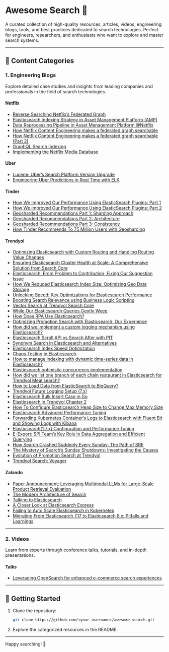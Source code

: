 # Awesome Search 🚀

A curated collection of high-quality resources, articles, videos, engineering blogs, tools, and best practices dedicated to search technologies. Perfect for engineers, researchers, and enthusiasts who want to explore and master search systems.

---

## 📂 Content Categories

### 1. Engineering Blogs
Explore detailed case studies and insights from leading companies and professionals in the field of search technologies.

#### Netflix
- [Reverse Searching Netflix’s Federated Graph](https://netflixtechblog.com/reverse-searching-netflixs-federated-graph-222ac5d23576)
- [Elasticsearch Indexing Strategy in Asset Management Platform (AMP)](https://netflixtechblog.com/elasticsearch-indexing-strategy-in-asset-management-platform-amp-99332231e541)
- [Data Reprocessing Pipeline in Asset Management Platform @Netflix](https://netflixtechblog.com/data-reprocessing-pipeline-in-asset-management-platform-netflix-46fe225c35c9)
- [How Netflix Content Engineering makes a federated graph searchable](https://netflixtechblog.com/how-netflix-content-engineering-makes-a-federated-graph-searchable-5c0c1c7d7eaf)
- [How Netflix Content Engineering makes a federated graph searchable (Part 2)](https://netflixtechblog.com/how-netflix-content-engineering-makes-a-federated-graph-searchable-part-2-49348511c06c)
- [GraphQL Search Indexing](https://netflixtechblog.com/graphql-search-indexing-334c92e0d8d5)
- [Implementing the Netflix Media Database](https://netflixtechblog.com/implementing-the-netflix-media-database-53b5a840b42a)

#### Uber
- [Lucene: Uber’s Search Platform Version Upgrade](https://www.uber.com/en-TR/blog/lucene-version-upgrade/)
- [Engineering Uber Predictions in Real Time with ELK](https://www.uber.com/blog/elk/)
  
#### Tinder
- [How We Improved Our Performance Using ElasticSearch Plugins: Part 1](https://medium.com/tinder/how-we-improved-our-performance-using-elasticsearch-plugins-part-1-b0850a7e5224)
- [How We Improved Our Performance Using ElasticSearch Plugins: Part 2](https://medium.com/tinder/how-we-improved-our-performance-using-elasticsearch-plugins-part-2-b051da2ee85b)
- [Geosharded Recommendations Part 1: Sharding Approach](https://medium.com/tinder/geosharded-recommendations-part-1-sharding-approach-d5d54e0ec77a)
- [Geosharded Recommendations Part 2: Architecture](https://medium.com/tinder/geosharded-recommendations-part-2-architecture-3396a8a7efb)
- [Geosharded Recommendations Part 3: Consistency](https://medium.com/tinder/geosharded-recommendations-part-3-consistency-2d2cb2f0594b)
- [How Tinder Recommends To 75 Million Users with Geosharding](https://blog.bytebytego.com/p/how-tinder-recommends-to-75-million)
  
#### Trendyol
- [Optimizing Elasticsearch with Custom Routing and Handling Routing Value Changes](https://medium.com/trendyol-tech/optimizing-elasticsearch-with-custom-routing-and-handling-routing-value-changes-25e5b0202c0c)
- [Ensuring Elasticsearch Cluster Health at Scale: A Comprehensive Solution from Search Core](https://medium.com/trendyol-tech/ensuring-elasticsearch-cluster-health-at-scale-a-comprehensive-solution-from-search-core-1b4be52adc06)
- [Elasticsearch: From Problem to Contribution, Fixing Our Suggestion Issue](https://medium.com/trendyol-tech/elasticsearch-from-problem-to-contribution-fixing-our-suggestion-issue-50a621c0b7ab)
- [How We Reduced Elasticsearch Index Size: Optimizing Geo Data Storage](https://medium.com/trendyol-tech/how-we-reduced-elasticsearch-index-size-optimizing-geo-data-storage-70b441e1e3d2)
- [Unlocking Speed: Key Optimizations for Elasticsearch Performance](https://medium.com/trendyol-tech/unlocking-speed-key-optimizations-for-elasticsearch-performance-20af2cb4ac87)
- [Boosting Search Relevance using Business Logic Scripting](https://medium.com/trendyol-tech/boosting-search-relevance-using-business-logic-scripting-b1620f2a4e90)
- [Vector Search at Trendyol Search Core](https://medium.com/trendyol-tech/vector-search-at-trendyol-search-core-42e52f9c7bb9)
- [While Our Elasticsearch Queries Gently Weep](https://medium.com/trendyol-tech/while-our-elasticsearch-queries-gently-weep-52cf3a885746)
- [How Does RPA Use Elasticsearch?](https://medium.com/trendyol-tech/how-does-rpa-use-elasticsearch-390e0d1f58e0)
- [Optimizing Promotion Search with Elasticsearch: Our Experience](https://medium.com/trendyol-tech/optimizing-promotion-search-with-elasticsearch-our-experience-c7db0be17c16)
- [How did we implement a custom logging mechanism using Elasticsearch?](https://medium.com/trendyol-tech/how-did-we-implement-a-custom-logging-mechanism-using-elasticsearch-51d7d61756c5)
- [Elasticsearch Scroll API vs Search After with PIT](https://medium.com/trendyol-tech/elasticsearch-scroll-api-vs-search-after-with-pit-1e0ec52e47ef)
- [Synonym Search in Elasticsearch and Alternatives](https://medium.com/trendyol-tech/synonym-search-in-elasticsearch-and-alternatives-731530683a6e)
- [Elasticsearch Index Speed Optimization](https://medium.com/trendyol-tech/elasticsearch-index-speed-optimization-ec37684041dc)
- [Chaos Testing in Elasticsearch](https://medium.com/trendyol-tech/chaos-testing-in-elasticsearch-65fcf135dccc)
- [How to manage indexing with dynamic time-series data in Elasticsearch?](https://medium.com/trendyol-tech/how-to-manage-indexing-with-dynamic-time-series-data-in-elasticsearch-40077ab4ad10)
- [Elasticsearch optimistic concurrency implementation](https://medium.com/trendyol-tech/elasticsearch-optimistic-concurrency-implementation-997377a16a21)
- [How did we list one branch of each chain restaurant in Elasticsearch for Trendyol Meal search?](https://medium.com/trendyol-tech/how-did-we-list-one-branch-of-each-chain-restaurant-in-elasticsearch-for-trendyol-meal-search-17f72e00c519)
- [How to Load Data from ElasticSearch to BigQuery?](https://medium.com/trendyol-tech/how-to-load-data-from-elasticsearch-to-bigquery-64d98a1c6a82)
- [Trendyol Future Logging Setup (7.x)](https://medium.com/trendyol-tech/elasticsearch-logging-setup-7-x-7c1d15e774cf)
- [Elasticsearch Bulk Insert Case in Go](https://medium.com/trendyol-tech/elasticsearch-bulk-insert-case-in-go-2e79a20e3527)
- [Elasticsearch in Trendyol Chapter 2](https://medium.com/trendyol-tech/elasticsearch-in-trendyol-chapter-2-eeb9422d7e45)
- [How To Configure Elasticsearch Heap Size to Change Max Memory Size](https://medium.com/trendyol-tech/how-to-configure-elasticsearch-heap-size-to-change-max-memory-size-cb9ca016ce06)
- [Elasticsearch Advanced Performance Tuning](https://medium.com/trendyol-tech/elasticsearch-advanced-performance-tuning-fb7f0215024)
- [Forwarding Kubernetes Container’s Logs to Elasticsearch with Fluent Bit and Showing Logs with Kibana](https://medium.com/trendyol-tech/forwarding-kubernetes-containers-logs-to-elasticsearch-with-fluent-bit-and-showing-logs-with-411587e54e22)
- [Elasticsearch(1.7.x) Configuration and Performance Tuning](https://medium.com/trendyol-tech/elasticsearch-1-7-x-configuration-and-performance-tuning-9b214f93486a)
- [E-Export: SPI Team’s Key Role in Data Aggregation and Efficient Querying](https://medium.com/trendyol-tech/e-export-spi-teams-key-role-in-data-aggregation-and-efficient-querying-796396fa499e)
- [How Search Crashed Suddenly Every Sunday: The Path of SRE](https://medium.com/trendyol-tech/how-search-crashed-suddenly-every-sunday-the-path-of-sre-88ca9431d34d)
- [The Mystery of Search’s Sunday Shutdowns: Investigating the Causes](https://medium.com/trendyol-tech/the-mystery-of-searchs-sunday-shutdowns-investigating-the-causes-754271d26b8a)
- [Evolution of Promotion Search at Trendyol](https://medium.com/trendyol-tech/evolution-of-promotion-search-at-trendyol-34570f0e06cb)
- [Trendyol Search: Voyager](https://medium.com/trendyol-tech/trendyol-search-voyager-7314d3f5a669)

#### Zalando
- [Paper Announcement: Leveraging Multimodal LLMs for Large-Scale Product Retrieval Evaluation](https://engineering.zalando.com/posts/2024/11/llm-as-a-judge-relevance-assessment-paper-announcement.html)
- [The Modern Architecture of Search](https://engineering.zalando.com/posts/2017/06/the-modern-architecture-of-search.html)
- [Talking to Elasticsearch](https://engineering.zalando.com/posts/2016/12/get-your-application-or-cluster-talking-to-elasticsearch.html)
- [A Closer Look at Elasticsearch Express](https://engineering.zalando.com/posts/2016/11/a-closer-look-at-elasticsearch-express.html)
- [Failing to Auto Scale Elasticsearch in Kubernetes](https://engineering.zalando.com/posts/2024/06/failing-to-auto-scale-elasticsearch-in-kubernetes.html)
- [Migrating From Elasticsearch 7.17 to Elasticsearch 8.x: Pitfalls and Learnings](https://engineering.zalando.com/posts/2023/11/migrating-from-elasticsearch-7-to-8-learnings.html)

---

### 2. Videos
Learn from experts through conference talks, tutorials, and in-depth presentations.

#### Talks
- [Leveraging OpenSearch for enhanced e-commerce search experiences](https://www.youtube.com/watch?v=GpkHEDpoDRA&t)

---

## 🔗 Getting Started

1. Clone the repository:
   ```bash
   git clone https://github.com/<your-username>/awesome-search.git
   ```
2. Explore the categorized resources in the README.
---

Happy searching! 🎉
